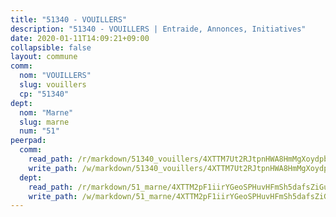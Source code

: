 ```yaml
---
title: "51340 - VOUILLERS"
description: "51340 - VOUILLERS | Entraide, Annonces, Initiatives"
date: 2020-01-11T14:09:21+09:00
collapsible: false
layout: commune
comm:
  nom: "VOUILLERS"
  slug: vouillers
  cp: "51340"
dept:
  nom: "Marne"
  slug: marne
  num: "51"
peerpad:
  comm:
    read_path: /r/markdown/51340_vouillers/4XTTM7Ut2RJtpnHWA8HmMgXoydpbERbM4j4gHD5nP5i7GbZ4y
    write_path: /w/markdown/51340_vouillers/4XTTM7Ut2RJtpnHWA8HmMgXoydpbERbM4j4gHD5nP5i7GbZ4y-K3TgUuvDwNnMYfZcPP7fHTMNJmjxz17cyUZcJwLs8Vw12KB6QddMJvxXUkGxXf8Y5Pug7niM4csPfhkDvbvVRFnR51fbmgyzv34n78EaosJq7LuN4Uwo2bZgPebFdasjwfEU82AH
  dept:
    read_path: /r/markdown/51_marne/4XTTM2pF1iirYGeoSPHuvHFmSh5dafsZiGuDVqApNYr9W2doe
    write_path: /w/markdown/51_marne/4XTTM2pF1iirYGeoSPHuvHFmSh5dafsZiGuDVqApNYr9W2doe-K3TgV7EpXmd75L5pz6aUTALihWsFeiubyposyfPgz6DbQby3ZQF3gNXaGqeRVGevfRz46yND7Y8QkCv5VozWFj5shZbEokjWNQrdmmsAHCxzuLQj5kuinh4kCdsefHKLdp7xhUwa
---
```


